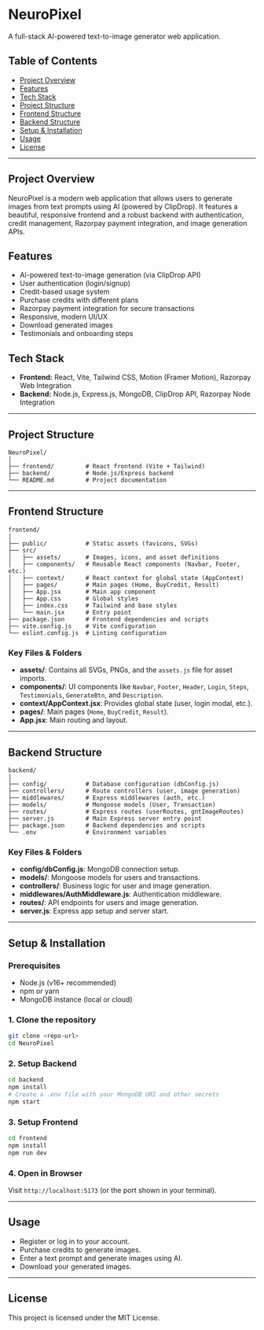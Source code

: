 # NeuroPixel

A full-stack AI-powered text-to-image generator web application.

## Table of Contents
- [Project Overview](#project-overview)
- [Features](#features)
- [Tech Stack](#tech-stack)
- [Project Structure](#project-structure)
- [Frontend Structure](#frontend-structure)
- [Backend Structure](#backend-structure)
- [Setup & Installation](#setup--installation)
- [Usage](#usage)
- [License](#license)

---

## Project Overview
NeuroPixel is a modern web application that allows users to generate images from text prompts using AI (powered by ClipDrop). It features a beautiful, responsive frontend and a robust backend with authentication, credit management, Razorpay payment integration, and image generation APIs.

## Features
- AI-powered text-to-image generation (via ClipDrop API)
- User authentication (login/signup)
- Credit-based usage system
- Purchase credits with different plans
- Razorpay payment integration for secure transactions
- Responsive, modern UI/UX
- Download generated images
- Testimonials and onboarding steps

## Tech Stack
- **Frontend:** React, Vite, Tailwind CSS, Motion (Framer Motion), Razorpay Web Integration
- **Backend:** Node.js, Express.js, MongoDB, ClipDrop API, Razorpay Node Integration

---

## Project Structure
```
NeuroPixel/
│
├── frontend/         # React frontend (Vite + Tailwind)
├── backend/          # Node.js/Express backend
└── README.md         # Project documentation
```

---

## Frontend Structure
```
frontend/
│
├── public/           # Static assets (favicons, SVGs)
├── src/
│   ├── assets/       # Images, icons, and asset definitions
│   ├── components/   # Reusable React components (Navbar, Footer, etc.)
│   ├── context/      # React context for global state (AppContext)
│   ├── pages/        # Main pages (Home, BuyCredit, Result)
│   ├── App.jsx       # Main app component
│   ├── App.css       # Global styles
│   ├── index.css     # Tailwind and base styles
│   └── main.jsx      # Entry point
├── package.json      # Frontend dependencies and scripts
├── vite.config.js    # Vite configuration
└── eslint.config.js  # Linting configuration
```

### Key Files & Folders
- **assets/**: Contains all SVGs, PNGs, and the `assets.js` file for asset imports.
- **components/**: UI components like `Navbar`, `Footer`, `Header`, `Login`, `Steps`, `Testimonials`, `GenerateBtn`, and `Description`.
- **context/AppContext.jsx**: Provides global state (user, login modal, etc.).
- **pages/**: Main pages (`Home`, `BuyCredit`, `Result`).
- **App.jsx**: Main routing and layout.

---

## Backend Structure
```
backend/
│
├── config/           # Database configuration (dbConfig.js)
├── controllers/      # Route controllers (user, image generation)
├── middlewares/      # Express middlewares (auth, etc.)
├── models/           # Mongoose models (User, Transaction)
├── routes/           # Express routes (userRoutes, gntImageRoutes)
├── server.js         # Main Express server entry point
├── package.json      # Backend dependencies and scripts
└── .env              # Environment variables
```

### Key Files & Folders
- **config/dbConfig.js**: MongoDB connection setup.
- **models/**: Mongoose models for users and transactions.
- **controllers/**: Business logic for user and image generation.
- **middlewares/AuthMiddleware.js**: Authentication middleware.
- **routes/**: API endpoints for users and image generation.
- **server.js**: Express app setup and server start.

---

## Setup & Installation

### Prerequisites
- Node.js (v16+ recommended)
- npm or yarn
- MongoDB instance (local or cloud)

### 1. Clone the repository
```sh
git clone <repo-url>
cd NeuroPixel
```

### 2. Setup Backend
```sh
cd backend
npm install
# Create a .env file with your MongoDB URI and other secrets
npm start
```

### 3. Setup Frontend
```sh
cd frontend
npm install
npm run dev
```

### 4. Open in Browser
Visit `http://localhost:5173` (or the port shown in your terminal).

---

## Usage
- Register or log in to your account.
- Purchase credits to generate images.
- Enter a text prompt and generate images using AI.
- Download your generated images.

---

## License
This project is licensed under the MIT License.
